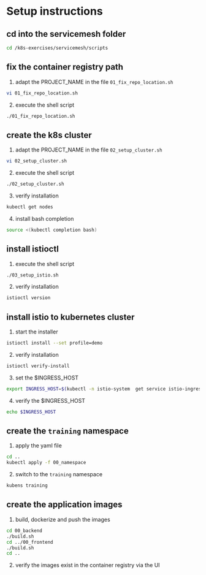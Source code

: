 # Setup instructions

## cd into the servicemesh folder
```bash
cd /k8s-exercises/servicemesh/scripts
```

## fix the container registry path
1. adapt the PROJECT_NAME in the file `01_fix_repo_location.sh`
```bash
vi 01_fix_repo_location.sh
```
2. execute the shell script
```bash
./01_fix_repo_location.sh
```

## create the k8s cluster
1. adapt the PROJECT_NAME in the file `02_setup_cluster.sh`
```bash
vi 02_setup_cluster.sh
```
2. execute the shell script
```bash
./02_setup_cluster.sh
```
3. verify installation
```bash
kubectl get nodes
```
4. install bash completion
```bash
source <(kubectl completion bash)
```

## install istioctl
1. execute the shell script
```bash
./03_setup_istio.sh
```
2. verify installation
```bash
istioctl version
```

## install istio to kubernetes cluster
1. start the installer
```bash
istioctl install --set profile=demo 
```
2. verify installation
```bash
istioctl verify-install
```
3. set the $INGRESS_HOST
```bash
export INGRESS_HOST=$(kubectl -n istio-system  get service istio-ingressgateway -o jsonpath="{.status.loadBalancer.ingress[0].ip}")
```
4. verify the $INGRESS_HOST
```bash
echo $INGRESS_HOST
```

## create the `training` namespace
1. apply the yaml file
```bash
cd ..
kubectl apply -f 00_namespace
```
2. switch to the `training` namespace
```bash
kubens training
```


## create the application images
1. build, dockerize and push the images
```bash
cd 00_backend
./build.sh
cd ../00_frontend
./build.sh
cd ..
```
2. verify the images exist in the container registry via the UI
